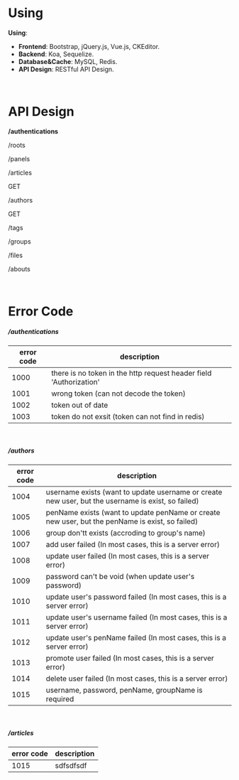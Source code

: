 # Using
**Using**:

* **Frontend**: Bootstrap, jQuery.js, Vue.js, CKEditor.
* **Backend**: Koa, Sequelize.
* **Database&Cache**: MySQL, Redis.
* **API Design**: RESTful API Design.

<br/>

# API Design
**/authentications**

/roots

/panels

/articles

GET

/authors

GET

/tags

/groups

/files

/abouts

<br/>

# Error Code

##### /authentications
| error code | description |
| ---------- | ----------- |
| 1000 | there is no token in the http request header field 'Authorization' |
| 1001 | wrong token (can not decode the token) |
| 1002 | token out of date |
| 1003 | token do not exsit (token can not find in redis) |

<br/>

##### /authors
| error code | description |
| ---------- | ----------- |
| 1004 | username exists (want to update username or create new user, but the username is exist, so failed) |
| 1005 | penName exists (want to update penName or create new user, but the penName is exist, so failed) |
| 1006 | group don'tt exists (accroding to group's name) |
| 1007 | add user failed (In most cases, this is a server error) |
| 1008 | update user failed (In most cases, this is a server error) |
| 1009 | password can't be void (when update user's password) |
| 1010 | update user's password failed (In most cases, this is a server error) |
| 1011 | update user's username failed (In most cases, this is a server error) |
| 1012 | update user's penName failed (In most cases, this is a server error) |
| 1013 | promote user failed (In most cases, this is a server error) |
| 1014 | delete user failed (In most cases, this is a server error) |
| 1015 | username, password, penName, groupName is required |
<br/>

##### /articles
| error code | description |
| ---------- | ----------- |
| 1015 | sdfsdfsdf |
